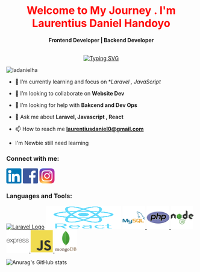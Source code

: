 <h1 align='center' style="color: red;">Welcome to My Journey . I'm Laurentius Daniel Handoyo</h1>
<div align="center">
   
   **Frontend Developer | Backend Developer** <br> <br>
   
<a href="https://git.io/typing-svg"><img src="https://readme-typing-svg.herokuapp.com?font=Raleway&pause=1000&random=false&width=435&lines=Daniel+%7C+Web+or+Mobile+Application+%7C+Open+Work" alt="Typing SVG" /></a>
    
</div>

<p align="left"> <img src="https://komarev.com/ghpvc/?username=ladanielha&label=Profile%20views&color=0e75b6&style=flat" alt="ladanielha" /> </p>

- 🌱 I’m currently learning and focus on **Laravel , JavaScript*

- 👯 I’m looking to collaborate on **Website Dev**

- 🤝 I’m looking for help with **Bakcend and  Dev Ops**

- 💬 Ask me about **Laravel, Javascript , React**

- 📫 How to reach me **laurentiusdaniel0@gmail.com**

- I'm Newbie still need learning 

<h3 align="left">Connect with me:</h3>
<p align="left">
<a href="https://www.linkedin.com/in/laurentiusdanielhandoyo30/" target="blank"><img align="center" src="https://github.com/ladanielha/ladanielha/blob/main/linkedin_icon.png" alt="laurentiusdanielhandoyo30" height="40" width="40" /></a>
<a href="https://fb.com/laurentius daniel handoyo" target="blank"><img align="center" src="https://github.com/ladanielha/ladanielha/blob/main/fb_icon.png" alt="laurentius daniel handoyo" height="40" width="40" /></a>
<a href="https://www.instagram.com/laurentiusdaniel.zip" target="blank"><img align="center" src="https://github.com/ladanielha/ladanielha/blob/main/ig_icon.png" alt="laurentiusdaniel.zip" height="40" width="40" /></a>
</p>


<h3 align="left" color"blue">Languages and Tools:</h3>
<p align="left"><a href="https://laravel.com" target="_blank"><img src="https://raw.githubusercontent.com/laravel/art/master/logo-lockup/5%20SVG/2%20CMYK/1%20Full%20Color/laravel-logolockup-cmyk-red.svg" width="200"  alt="Laravel Logo"></a> <a href="https://legacy.reactjs.org/" target="_blank"><img src="https://raw.githubusercontent.com/devicons/devicon/master/icons/react/react-original-wordmark.svg" width="200" height="60" alt="React Logo"></a>
<a href="https://www.mysql.com/" target="_blank" rel="noreferrer"> <img src="https://raw.githubusercontent.com/devicons/devicon/master/icons/mysql/mysql-original-wordmark.svg" alt="mysql" width="60" height="60"/> </a> 
<a href="https://www.php.net" target="_blank" rel="noreferrer"> <img src="https://raw.githubusercontent.com/devicons/devicon/master/icons/php/php-original.svg" alt="php" width="60" height="60"/> </a>
<a href="https://nodejs.org" target="_blank" rel="noreferrer"> <img src="https://raw.githubusercontent.com/devicons/devicon/master/icons/nodejs/nodejs-original-wordmark.svg" alt="nodejs" width="60" height="60"/> </a>  
<a href="https://expressjs.com" target="_blank" rel="noreferrer"> <img src="https://raw.githubusercontent.com/devicons/devicon/master/icons/express/express-original-wordmark.svg" alt="express" width="60" height="60"/> </a> 
<a href="https://developer.mozilla.org/en-US/docs/Web/JavaScript" target="_blank" rel="noreferrer"> <img src="https://raw.githubusercontent.com/devicons/devicon/master/icons/javascript/javascript-original.svg" alt="javascript" width="60" height="60"/> </a>
<a href="https://www.mongodb.com/" target="_blank" rel="noreferrer"> <img src="https://raw.githubusercontent.com/devicons/devicon/master/icons/mongodb/mongodb-original-wordmark.svg" alt="mongodb" width="60" height="60"/> </a> 

![Anurag's GitHub stats](https://github-readme-stats.vercel.app/api?username=ladanielha&show_icons=true&theme=radical)
